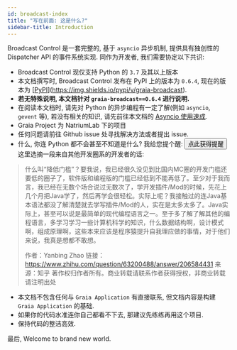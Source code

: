 ```yaml
---
id: broadcast-index
title: "写在前面: 这是什么?"
sidebar-title: Introduction
---
```


Broadcast Control 是一套完整的, 基于 `asyncio` 异步机制, 提供具有独创性的 Dispatcher API 的事件系统实现.
同作为开发者, 我们需要协定以下共识:

 - Broadcast Control 现仅支持 Python 的 `3.7` 及其以上版本
 - 本文档撰写时, Broadcast Control 发布在 PyPI 上的版本为 `0.6.4`, 现在的版本为 [[PyPI](https://pypi.org/project/graia-broadcast/)](https://img.shields.io/pypi/v/graia-broadcast).
 - **若无特殊说明, 本文档针对 `graia-broadcast==0.6.4` 进行说明.**
 - 在阅读本文档时, 请先对 Python 的异步编程有一定了解(例如 `asyncio`, `gevent` 等), 若没有相关的知识, 请先前往本文档的 [Asyncio 使用速成](/asyncio-basic).
 - Graia Project 为 NatriumLab 下的项目
 - 任何问题请前往 Github issue 处寻找解决方法或者提出 issue.
 - 什么, 你连 Python 都不会甚至不知道是什么? 我给您提个醒: <button onclick="window.close()">点此获得提醒</button>  
 这里选摘一段来自其他开发圈系的开发者的话:
 > 什么叫“降低门槛”？要我说，我已经很久没见到比国内MC圈的开发门槛还要低的圈子了，软件版和编程版的门槛已经低到不能再低了。至少对于我而言，我已经在无数个场合说过无数次了，学开发插件/Mod的时候，先花上几个月把Java学了，然后再学会很轻松。实际上呢？我接触过的连Java基本语法都没了解清楚就去学写插件/Mod的人，实在是太多太多了。Java实际上，甚至可以说是最简单的现代编程语言之一。至于多了解了解其他的编程语言，多学习学习一些计算机科学的知识，什么数据结构啊，设计模式啊，组成原理啊，这些本来应该是程序猿提升自我理应做的事情，对于他们来说，我真是想都不敢想。
 >
 > 作者：Yanbing Zhao
 > 链接：https://www.zhihu.com/question/63200488/answer/206584431
 > 来源：知乎
 > 著作权归作者所有。商业转载请联系作者获得授权，非商业转载请注明出处
 - 本文档不包含任何与 `Graia Application` 有直接联系, 但文档内容是构建 `Graia Application` 的基础.
 - 如果你的代码水准连你自己都看不下去, 那建议先练练再用这个项目.
 - 保持代码的整洁高效.

最后, Welcome to brand new world.